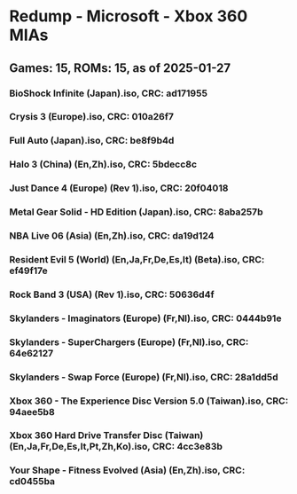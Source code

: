 # Redump - Microsoft - Xbox 360 MIAs
## Games: 15, ROMs: 15, as of 2025-01-27
### BioShock Infinite (Japan).iso, CRC: ad171955
### Crysis 3 (Europe).iso, CRC: 010a26f7
### Full Auto (Japan).iso, CRC: be8f9b4d
### Halo 3 (China) (En,Zh).iso, CRC: 5bdecc8c
### Just Dance 4 (Europe) (Rev 1).iso, CRC: 20f04018
### Metal Gear Solid - HD Edition (Japan).iso, CRC: 8aba257b
### NBA Live 06 (Asia) (En,Zh).iso, CRC: da19d124
### Resident Evil 5 (World) (En,Ja,Fr,De,Es,It) (Beta).iso, CRC: ef49f17e
### Rock Band 3 (USA) (Rev 1).iso, CRC: 50636d4f
### Skylanders - Imaginators (Europe) (Fr,Nl).iso, CRC: 0444b91e
### Skylanders - SuperChargers (Europe) (Fr,Nl).iso, CRC: 64e62127
### Skylanders - Swap Force (Europe) (Fr,Nl).iso, CRC: 28a1dd5d
### Xbox 360 - The Experience Disc Version 5.0 (Taiwan).iso, CRC: 94aee5b8
### Xbox 360 Hard Drive Transfer Disc (Taiwan) (En,Ja,Fr,De,Es,It,Pt,Zh,Ko).iso, CRC: 4cc3e83b
### Your Shape - Fitness Evolved (Asia) (En,Zh).iso, CRC: cd0455ba
